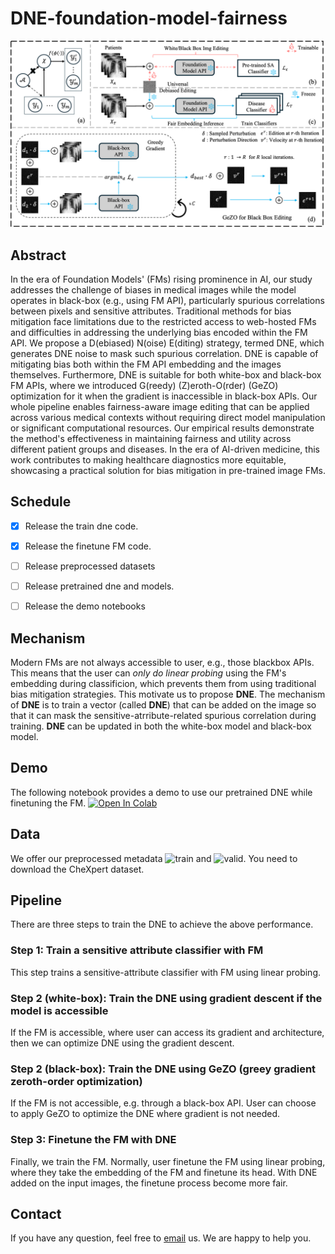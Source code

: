 # DNE-foundation-model-fairness
![main](./figs/main.png)

## Abstract
In the era of Foundation Models' (FMs) rising prominence in AI, our study addresses the challenge of biases in medical images while the model operates in black-box (e.g., using FM API), particularly spurious correlations between pixels and sensitive attributes. Traditional methods for bias mitigation face limitations due to the restricted access to web-hosted FMs and difficulties in addressing the underlying bias encoded within the FM API. We propose a D(ebiased) N(oise) E(diting) strategy, termed DNE, which generates DNE noise to mask such spurious correlation. DNE is capable of mitigating bias both within the FM API embedding and the images themselves. Furthermore, DNE is suitable for both white-box and black-box FM APIs, where we introduced G(reedy) (Z)eroth-O(rder) (GeZO) optimization for it when the gradient is inaccessible in black-box APIs. Our whole pipeline enables fairness-aware image editing that can be applied across various medical contexts without requiring direct model manipulation or significant computational resources. Our empirical results demonstrate the method's effectiveness in maintaining fairness and utility across different patient groups and diseases. In the era of AI-driven medicine, this work contributes to making healthcare diagnostics more equitable, showcasing a practical solution for bias mitigation in pre-trained image FMs.


## Schedule

- [x] Release the train dne code.
- [x] Release the finetune FM code.
- [ ] Release preprocessed datasets
- [ ] Release pretrained dne and models.
- [ ] Release the demo notebooks


## Mechanism
Modern FMs are not always accessible to user, e.g., those blackbox APIs. This means that the user can _only do linear probing_ using the FM's embedding during classificion, which prevents them from using traditional bias mitigation strategies. This motivate us to propose **DNE**. The mechanism of **DNE** is to train a vector (called **DNE**) that can be added on the image so that it can mask the sensitive-atrribute-related spurious correlation during training. **DNE** can be updated in both the white-box model and black-box model. 

## Demo
The following notebook provides a demo to use our pretrained DNE while finetuning the FM.
[![Open In Colab](https://colab.research.google.com/assets/colab-badge.svg)](https://colab.research.google.com/github/Nanboy-Ronan/DNE-foundation-model-fairness/blob/main/finetune_fm_with_dne.ipynb)

## Data
We offer our preprocessed metadata ![train](https://drive.google.com/file/d/1U95sIzgAdFjgbdvW2zxGCnFX3qawvMDq/view?usp=drive_link) and ![valid](https://drive.google.com/file/d/1fmQqy1h8NnvAncLuxUNka22DslVmLsz2/view?usp=drive_link). You need to download the CheXpert dataset.
## Pipeline
There are three steps to train the DNE to achieve the above performance.

### Step 1: Train a sensitive attribute classifier with FM
This step trains a sensitive-attribute classifier with FM using linear probing.

### Step 2 (white-box): Train the DNE using gradient descent if the model is accessible
If the FM is accessible, where user can access its gradient and architecture, then we can optimize DNE using the gradient descent.

### Step 2 (black-box): Train the DNE using GeZO (greey gradient zeroth-order optimization) 
If the FM is not accessible, e.g. through a black-box API. User can choose to apply GeZO to optimize the DNE where gradient is not needed.

### Step 3: Finetune the FM with DNE
Finally, we train the FM. Normally, user finetune the FM using linear probing, where they take the embedding of the FM and finetune its head. With DNE added on the input images, the finetune process become more fair.

## Contact
If you have any question, feel free to [email](mailto:ruinanjin@alumni.ubc.ca) us. We are happy to help you.
